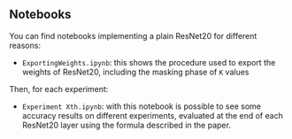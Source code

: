 ## Notebooks

You can find notebooks implementing a plain ResNet20 for different reasons:

* `ExportingWeights.ipynb`: this shows the procedure used to export the weights of ResNet20, including the masking phase of `K` values

Then, for each experiment:

* `Experiment Xth.ipynb`: with this notebook is possible to see some accuracy results on different experiments, evaluated at the end of each ResNet20 layer using the formula described in the paper.
